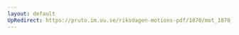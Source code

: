 ```yaml
---
layout: default
UpRedirect: https://pruto.im.uu.se/riksdagen-motions-pdf/1870/mot_1870__ak__104.pdf
---
```

